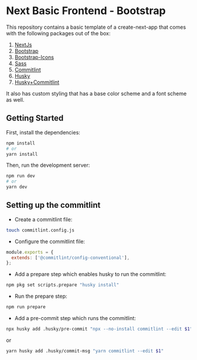 # Next Basic Frontend - Bootstrap

This repository contains a basic template of a create-next-app that comes with the following packages out of the box:

1. [NextJs](https://github.com/vercel/next.js/tree/canary/packages/create-next-app)
2. [Bootstrap](https://www.npmjs.com/package/bootstrap)
3. [Bootstrap-Icons](https://www.npmjs.com/package/bootstrap-icons)
4. [Sass](https://www.npmjs.com/package/sass)
5. [Commitlint](https://www.npmjs.com/package/commitlint)
6. [Husky](https://www/npmjs.com/package/husky)
7. [Husky+Commitlint](https://www.freecodecamp.org/news/how-to-use-commitlint-to-write-good-commit-messages/)

It also has custom styling that has a base color scheme and a font scheme as well.

## Getting Started

First, install the dependencies:

```bash
npm install
# or
yarn install
```

Then, run the development server:

```bash
npm run dev
# or
yarn dev
```

## Setting up the commitlint

- Create a commitlint file:

```bash
touch commitlint.config.js
```

- Configure the commitlint file:

```js
module.exports = {
  extends: ['@commitlint/config-conventional'],
};
```

- Add a prepare step which enables husky to run the commitlint:

```bash
npm pkg set scripts.prepare "husky install"
```

- Run the prepare step:

```bash
npm run prepare
```

- Add a pre-commit step which runs the commitlint:

```bash
npx husky add .husky/pre-commit "npx --no-install commitlint --edit $1"
```

or

```bash
yarn husky add .husky/commit-msg "yarn commitlint --edit $1"
```
